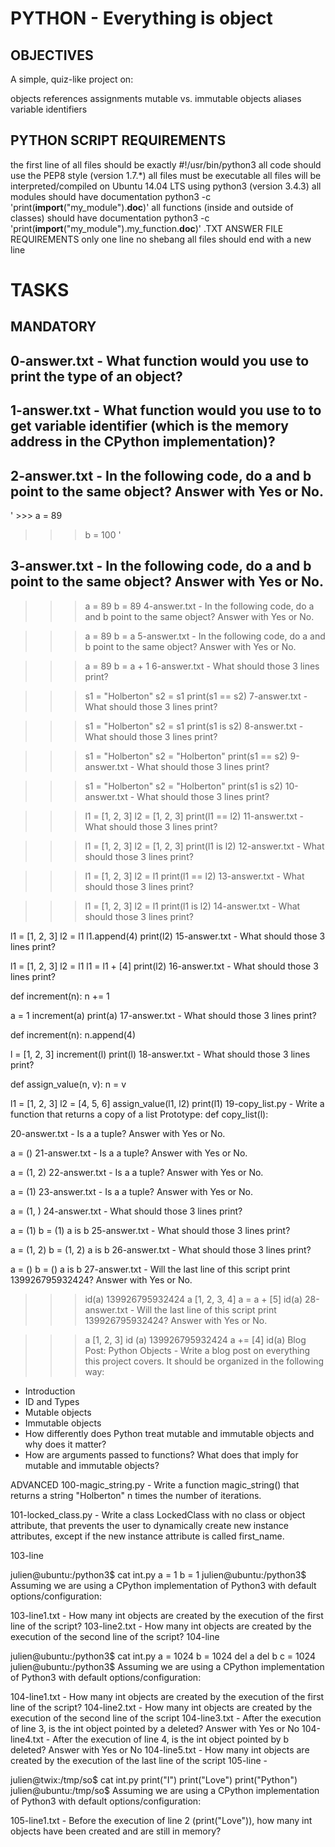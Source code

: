 # PYTHON - Everything is object

## OBJECTIVES
A simple, quiz-like project on:

objects
references
assignments
mutable vs. immutable objects
aliases
variable identifiers

## PYTHON SCRIPT REQUIREMENTS
the first line of all files should be exactly #!/usr/bin/python3
all code should use the PEP8 style (version 1.7.*)
all files must be executable
all files will be interpreted/compiled on Ubuntu 14.04 LTS using python3 (version 3.4.3)
all modules should have documentation python3 -c 'print(__import__("my_module").__doc__)'
all functions (inside and outside of classes) should have documentation
python3 -c 'print(__import__("my_module").my_function.__doc__)'
.TXT ANSWER FILE REQUIREMENTS
only one line
no shebang
all files should end with a new line


# TASKS

## MANDATORY

## 0-answer.txt - What function would you use to print the type of an object?

## 1-answer.txt - What function would you use to to get variable identifier (which is the memory address in the CPython implementation)?

## 2-answer.txt - In the following code, do a and b point to the same object? Answer with Yes or No.

' >>> a = 89
 >>> b = 100 '
 
## 3-answer.txt - In the following code, do a and b point to the same object? Answer with Yes or No.

>>> a = 89
>>> b = 89
4-answer.txt - In the following code, do a and b point to the same object? Answer with Yes or No.

>>> a = 89
>>> b = a
5-answer.txt - In the following code, do a and b point to the same object? Answer with Yes or No.

>>> a = 89
>>> b = a + 1
6-answer.txt - What should those 3 lines print?

>>> s1 = "Holberton"
>>> s2 = s1
>>> print(s1 == s2)
7-answer.txt - What should those 3 lines print?

>>> s1 = "Holberton"
>>> s2 = s1
>>> print(s1 is s2)
8-answer.txt - What should those 3 lines print?

>>> s1 = "Holberton"
>>> s2 = "Holberton"
>>> print(s1 == s2)
9-answer.txt - What should those 3 lines print?

>>> s1 = "Holberton"
>>> s2 = "Holberton"
>>> print(s1 is s2)
10-answer.txt - What should those 3 lines print?

>>> l1 = [1, 2, 3]
>>> l2 = [1, 2, 3]
>>> print(l1 == l2)
11-answer.txt - What should those 3 lines print?

>>> l1 = [1, 2, 3]
>>> l2 = [1, 2, 3] 
>>> print(l1 is l2)
12-answer.txt - What should those 3 lines print?

>>> l1 = [1, 2, 3]
>>> l2 = l1
>>> print(l1 == l2)
13-answer.txt - What should those 3 lines print?

>>> l1 = [1, 2, 3]
>>> l2 = l1
>>> print(l1 is l2)
14-answer.txt - What should those 3 lines print?

l1 = [1, 2, 3]
l2 = l1
l1.append(4)
print(l2)
15-answer.txt - What should those 3 lines print?

l1 = [1, 2, 3]
l2 = l1
l1 = l1 + [4]
print(l2)
16-answer.txt - What should those 3 lines print?

def increment(n):
    n += 1

a = 1
increment(a)
print(a)
17-answer.txt - What should those 3 lines print?

def increment(n):
    n.append(4)

l = [1, 2, 3]
increment(l)
print(l)
18-answer.txt - What should those 3 lines print?

def assign_value(n, v):
    n = v

l1 = [1, 2, 3]
l2 = [4, 5, 6]
assign_value(l1, l2)
print(l1)
19-copy_list.py - Write a function that returns a copy of a list
Prototype: def copy_list(l):

20-answer.txt - Is a a tuple? Answer with Yes or No.

a = ()
21-answer.txt - Is a a tuple? Answer with Yes or No.

a = (1, 2)
22-answer.txt - Is a a tuple? Answer with Yes or No.

a = (1)
23-answer.txt - Is a a tuple? Answer with Yes or No.

a = (1, )
24-answer.txt - What should those 3 lines print?

a = (1)
b = (1)
a is b
25-answer.txt - What should those 3 lines print?

a = (1, 2)
b = (1, 2)
a is b
26-answer.txt - What should those 3 lines print?

a = ()
b = ()
a is b
27-answer.txt - Will the last line of this script print 139926795932424? Answer with Yes or No.

>>> id(a)
139926795932424
>>> a
[1, 2, 3, 4]
>>> a = a + [5]
>>> id(a)
28-answer.txt - Will the last line of this script print 139926795932424? Answer with Yes or No.

>>> a
[1, 2, 3]
>>> id (a)
139926795932424
>>> a += [4]
>>> id(a)
Blog Post: Python Objects - Write a blog post on everything this project covers. It should be organized in the following way:
* Introduction
* ID and Types
* Mutable objects
* Immutable objects
* How differently does Python treat mutable and immutable objects and why does it matter?
* How are arguments passed to functions? What does that imply for mutable and immutable objects?

ADVANCED
100-magic_string.py - Write a function magic_string() that returns a string "Holberton" n times the number of iterations.

101-locked_class.py - Write a class LockedClass with no class or object attribute, that prevents the user to dynamically create new instance attributes, except if the new instance attribute is called first_name.

103-line

julien@ubuntu:/python3$ cat int.py 
a = 1
b = 1
julien@ubuntu:/python3$ 
Assuming we are using a CPython implementation of Python3 with default options/configuration:

103-line1.txt - How many int objects are created by the execution of the first line of the script?
103-line2.txt - How many int objects are created by the execution of the second line of the script?
104-line

julien@ubuntu:/python3$ cat int.py 
a = 1024
b = 1024
del a
del b
c = 1024
julien@ubuntu:/python3$ 
Assuming we are using a CPython implementation of Python3 with default options/configuration:

104-line1.txt - How many int objects are created by the execution of the first line of the script?
104-line2.txt - How many int objects are created by the execution of the second line of the script
104-line3.txt - After the execution of line 3, is the int object pointed by a deleted? Answer with Yes or No
104-line4.txt - After the execution of line 4, is the int object pointed by b deleted? Answer with Yes or No
104-line5.txt - How many int objects are created by the execution of the last line of the script
105-line -

julien@twix:/tmp/so$ cat int.py 
print("I")
print("Love")
print("Python")
julien@ubuntu:/tmp/so$ 
Assuming we are using a CPython implementation of Python3 with default options/configuration:

105-line1.txt - Before the execution of line 2 (print("Love")), how many int objects have been created and are still in memory?
